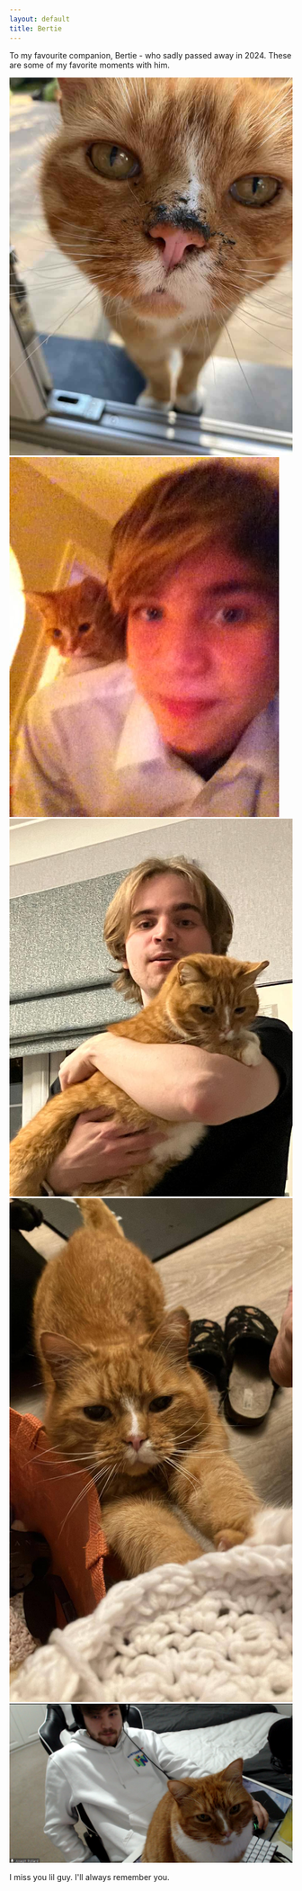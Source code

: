 ```yaml
---
layout: default
title: Bertie
---
```


To my favourite companion, Bertie - who sadly passed away in 2024. 
These are some of my favorite moments with him.

<div class="bertie-gallery">
  <img src="assets/images/bertie1.jpg" alt="Bertie photo">
  <img src="assets/images/bertie2.jpg" alt="Bertie photo">
  <img src="assets/images/bertie3.jpg" alt="Bertie photo">
  <img src="assets/images/bertie5.jpg" alt="Bertie photo">
  <img src="assets/images/Bertie4.PNG" alt="Bertie photo">
</div>

I miss you lil guy. I'll always remember you. 
